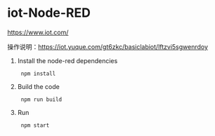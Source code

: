 # iot-Node-RED

https://www.iot.com/

操作说明：https://iot.yuque.com/gt6zkc/basiclabiot/lftzvi5sgwenrdoy

1. Install the node-red dependencies

        npm install

2. Build the code

        npm run build

3. Run

        npm start